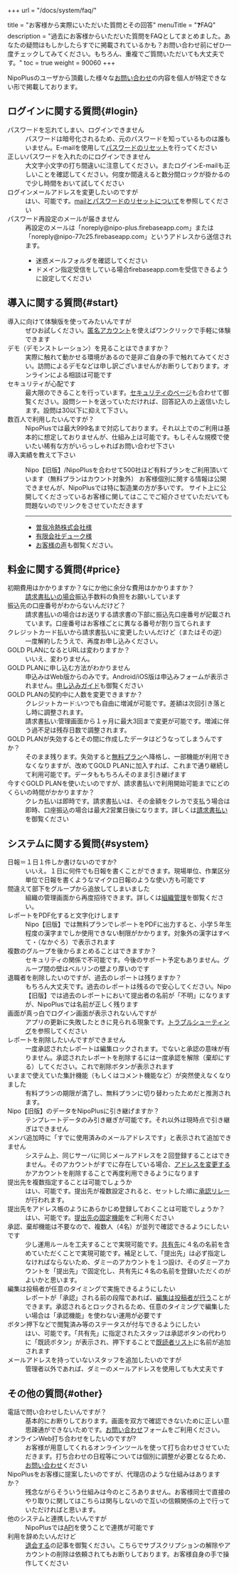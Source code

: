 +++
url = "/docs/system/faq/"

title = "お客様から実際にいただいた質問とその回答"
menuTitle = "❓FAQ"
description = "過去にお客様からいただいた質問をFAQとしてまとめました。あなたの疑問はもしかしたらすでに掲載されているかも？お問い合わせ前にぜひ一度チェックしてみてください。もちろん、重複でご質問いただいても大丈夫です。"
toc = true
weight = 90060
+++

NipoPlusのユーザから頂戴した様々な<a href="/others/inquery/">お問い合わせ</a>の内容を個人が特定できない形で掲載しております。

## ログインに関する質問{#login}

<dl class="faq">
<dt><div>パスワードを忘れてしまい、ログインできません</dt><div>
<dd><div>パスワードは暗号化されるため、元のパスワードを知っているものは誰もいません。E-mailを使用して<a href="/docs/manual/account/email/#password">パスワードのリセット</a>を行ってください</dd><div>
<dt><div>正しいパスワードを入れたのにログインできません</dt><div>
<dd><div>大文字小文字の打ち間違いに注意してください。またログインE-mailも正しいことを確認してください。何度か間違えると数分間ロックが掛かるので少し時間をおいて試してください</dd><div>
<dt><div>ログインメールアドレスを変更したいのですが</dt><div>
<dd><div>はい、可能です。<a href="/docs/manual/account/email/">mailとパスワードのリセットについて</a>を参照してください</dd><div>
<dt><div>パスワード再設定のメールが届きません</dt><div>
<dd><div>
  <div>再設定のメールは「noreply@nipo-plus.firebaseapp.com」または「noreply@nipo-77c25.firebaseapp.com」というアドレスから送信されます。
    <ul style="display:block">
      <li>迷惑メールフォルダを確認してください</li>
      <li>ドメイン指定受信をしている場合firebaseapp.comを受信できるように設定してください</li>
    </ul>
  </div>
</dd><div>
</dl>

## 導入に関する質問{#start}

<dl class="faq">
<dt><div>導入に向けて体験版を使ってみたいんですが</dt><div>
<dd><div>ぜひお試しください。<a href="/docs/manual/utils/tokumei/">匿名アカウント</a>を使えばワンクリックで手軽に体験できます</dd><div>
<dt><div>デモ（デモンストレーション）を見ることはできますか？</dt><div>
<dd><div>実際に触れて動かせる環境があるので是非ご自身の手で触れてみてください。訪問によるデモなどは申し訳ございませんがお断りしております。オンラインによる相談は可能です</dd><div>
<dt><div>セキュリティが心配です</dt><div>
<dd><div>最大限のできることを行っています。<a href="/docs/system/security/">セキュリティのページ</a>も合わせて御覧ください。設問シートを送っていただければ、回答記入の上返信いたします。設問は30以下に抑えて下さい。</dd><div>
<dt><div>数百人で利用したいんですが？</dt><div>
<dd><div>NipoPlusでは最大999名まで対応しております。それ以上でのご利用は基本的に想定しておりませんが、仕組み上は可能です。もしそんな規模で使いたい稀有な方がいらっしゃればお問い合わせ下さい</dd><div>
<dt><div>導入実績を教えて下さい</dt><div>
<dd><div>
<div>

Nipo【旧版】/NipoPlusを合わせて500社ほど有料プランをご利用頂いています（無料プランはカウント対象外）
お客様個別に関する情報は公開できませんが、NipoPlusでは特に製造業の方が多いです。
サイト上に公開してくださっているお客様に関してはここでご紹介させていただいても問題ないのでリンクをさせていただきます

<hr>
<ul>
<li><a href="https://www.sogareinetsu.com/worklog/nipo/">曽我冷熱株式会社様</a></li>
<li><a href="https://ameblo.jp/dukeblog-life/entry-12452375114.html">有限会社デューク様</a></li>
<li><a href="/lp/checksheet/#user_voice">お客様の声</a>も御覧ください。</li>
</ul>
</div>
</dd><div>
</dl>

## 料金に関する質問{#price}

<dl class="faq">
<dt><div>初期費用はかかりますか？なにか他に余分な費用はかかりますか？</dt><div>
<dd><div><a href="/docs/price/invoice/">請求書払いの場合</a>振込手数料の負担をお願いしています</dd><div>
<dt><div>振込先の口座番号がわからないんだけど？</dt><div>
<dd><div>請求書払いの場合はお送りする請求書の下部に振込先口座番号が記載されています。口座番号はお客様ごとに異なる番号が割り当てられます</dd><div>
<dt><div>クレジットカード払いから請求書払いに変更したいんだけど（またはその逆）</dt><div>
<dd><div>一度解約したうえで、再度お申し込みください。</dd><div>
<dt><div>GOLD PLANになるとURLは変わりますか？</dt><div>
<dd><div>いいえ、変わりません。</dd><div>
<dt><div>GOLD PLANに申し込む方法がわかりません</dt><div>
<dd><div>申込みはWeb版からのみです。Android/iOS版は申込みフォームが表示されません。<a href="/docs/price/fee/">申し込みガイド</a>も御覧ください</dd><div>
<dt><div>GOLD PLANの契約中に人数を変更できますか？</dt><div>
<dd><div>クレジットカード:いつでも自由に増減が可能です。差額は次回引き落とし時に調整されます。<br>請求書払い:管理画面から１ヶ月に最大3回まで変更が可能です。増減に伴う過不足は残存日数で調整されます。</dd><div>
<dt><div>GOLD PLANが失効するとその間に作成したデータはどうなってしまうんですか？</dt><div>
<dd><div>そのまま残ります。失効すると<a href="/docs/price/free/">無料プラン</a>へ降格し、一部機能が利用できなくなりますが、改めてGOLD PLANに加入すれば、これまで通り継続して利用可能です。データももちろんそのまま引き継げます</dd><div>
<dt><div>今すぐGOLD PLANを使いたいのですが、請求書払いで利用開始可能までにどのくらいの時間がかかりますか？</dt><div>
<dd><div>クレカ払いは即時です。請求書払いは、その金額をクレカで支払う場合は即時、口座振込の場合は最大2営業日後になります。詳しくは<a href="/docs/price/invoice/">請求書払い</a>を御覧ください</dd><div>
</dl>

## システムに関する質問{#system}

<dl class="faq">
<dt><div>日報＝１日１件しか書けないのですか?</dt><div>
<dd><div>いいえ。１日に何件でも日報を書くことができます。現場単位、作業区分単位で日報を書くようなマイクロ日報のような使い方も可能です</dd><div>
<dt><div>間違えて部下をグループから追放してしまいました</dt><div>
<dd><div>組織の管理画面から再度招待できます。詳しくは<a href="/docs/setup/_about/#join_staff">組織管理</a>を御覧ください。</dd><div>
<dt><div>レポートをPDF化すると文字化けします</dt><div>
<dd><div>Nipo【旧版】では無料プランでレポートをPDFに出力すると、小学５年生程度の漢字までしか使用できない制限がかかります。対象外の漢字はすべて・（なかぐろ）で表示されます</dd><div>
<dt><div>複数のグループを後からまとめることはできますか？</dt><div>
<dd><div>セキュリティの関係で不可能です。今後のサポート予定もありません。グループ間の壁はベルリンの壁より厚いのです</dd><div>
<dt><div>退職者を削除したいのですが、過去のレポートは残りますか？</dt><div>
<dd><div>もちろん大丈夫です。過去のレポートは残るので安心してください。Nipo【旧版】では過去のレポートにおいて提出者の名前が「不明」になりますが、NipoPlusでは名前が正しく残ります</dd><div>
<dt><div>画面が真っ白でログイン画面が表示されないんですが</dt><div>
<dd><div>アプリの更新に失敗したときに見られる現象です。<a href="/docs/system/fix/">トラブルシューティング</a>を参照してください</dd><div>
<dt><div>レポートを削除したいんですができません</dt><div>
<dd><div>一度承認されたレポートは編集ロックされます。でないと承認の意味が有りません。承認されたレポートを削除するには一度承認を解除（棄却にする）してください。これで削除ボタンが表示されます</dd><div>
<dt><div>いままで使えていた集計機能（もしくはコメント機能など）が突然使えなくなりました</dt><div>
<dd><div>有料プランの期限が満了し、無料プランに切り替わったためだと推測されます。</dd><div>
<dt><div>Nipo【旧版】のデータをNipoPlusに引き継げますか？</dt><div>
<dd><div>テンプレートデータのみ引き継ぎが可能です。それ以外は現時点で引き継ぎはできません</dd><div>
<dt><div>メンバ追加時に「すでに使用済みのメールアドレスです」と表示されて追加できません</dt><div>
<dd><div>システム上、同じサーバに同じメールアドレスを２回登録することはできません。そのアカウントがすでに存在している場合、<a href="/docs/manual/account/email/#change">アドレスを変更する</a>かアカウントを削除することで再度利用できるようになります</dd><div>
<dt><div>提出先を複数指定することは可能でしょうか</dt><div>
<dd><div>はい、可能です。提出先が複数設定されると、セットした順に<a href="/docs/manual/write-report/dist/#stamp">承認リレー</a>が行われます。</dd><div>
<dt><div>提出先をアドレス帳のようにあらかじめ登録しておくことは可能でしょうか？</dt><div>
<dd><div>はい、可能です。<a href="/docs/setup/staff-local/dist/">提出先の固定機能</a>をご利用ください</dd><div>
<dt><div>承認、棄却機能は不要なので、複数人（4名）が並列で確認できるようにしたいです</dt><div>
<dd><div>少し運用ルールを工夫することで実現可能です。<a href="/docs/manual/write-report/dist/#whatisDist">共有先</a>に４名の名前を含めていただくことで実現可能です。補足として、「提出先」は必ず指定しなければならないため、ダミーのアカウントを１つ設け、そのダミーアカウントを「提出先」で固定化し、共有先に４名の名前を登録いただくのがよいかと思います。</dd><div>
<dt><div>編集は投稿者が任意のタイミングで実施できるようにしたい</dt><div>
<dd><div>レポートが「承認」される前の段階であれば、<a href="/docs/manual/write-report/rewrite/">編集は投稿者が行う</a>ことができます。承認されるとロックされるため、任意のタイミングで編集したい場合は「承認機能」を使わない運用が必要です</dd><div>
<dt><div>ボタン押下などで閲覧済み等のステータスが付与できるようにしたい</dt><div>
<dd><div>はい、可能です。「共有先」に指定されたスタッフは承認ボタンの代わりに「既読ボタン」が表示され、押下することで<a href="/docs/manual/read-report/state/#readed">既読者リスト</a>に名前が追加されます</dd><div>
<dt><div>メールアドレスを持っていないスタッフを追加したいのですが</dt><div>
<dd><div>管理者以外であれば、ダミーのメールアドレスを使用しても大丈夫です</dd><div>
</dl>

## その他の質問{#other}

<dl class="faq">
<dt><div>電話で問い合わせしたいんですが？</dt><div>
<dd><div>基本的にお断りしております。画面を双方で確認できないために正しい意思疎通ができないためです。<a href="/others/inquery/">お問い合わせ</a>フォームをご利用ください。</dd><div>
<dt><div>オンラインWeb打ち合わせをしたいのですが?</dt><div>
<dd><div>お客様が用意してくれるオンラインツールを使って打ち合わせさせていただきます。打ち合わせの日程等については個別に調整が必要となるため、<a href="/others/inquery/">お問い合わせ</a>ください</dd><div>
<dt><div>NipoPlusをお客様に提案したいのですが、代理店のような仕組みはありますか？</dt><div>
<dd><div>残念ながらそういう仕組みは今のところありません。お客様同士で直接のやり取りに関してはこちらは関与しないので互いの信頼関係の上で行っていただければと思います。</dd><div>
<dt><div>他のシステムと連携したいんですが</dt><div>
<dd><div>NipoPlusでは<a href="/docs/manual/api/">API</a>を使うことで連携が可能です</dd><div>
<dt><div>利用を辞めたいんだけど</dt><div>
<dd><div><a href="/docs/manual/utils/org/">退会する</a>の記事を御覧ください。こちらでサブスクリプションの解除やアカウントの削除は依頼されてもお断りしております。お客様自身の手で操作してください</dd><div>
</dl>
